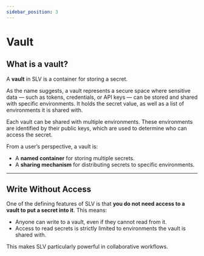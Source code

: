 ```yaml
---
sidebar_position: 3
---
```


# Vault

## What is a vault?

A **vault** in SLV is a container for storing a secret.

As the name suggests, a vault represents a secure space where sensitive data — such as tokens, credentials, or API keys — can be stored and shared with specific environments. It holds the secret value, as well as a list of environments it is shared with.

Each vault can be shared with multiple environments. These environments are identified by their public keys, which are used to determine who can access the secret.

From a user’s perspective, a vault is:
- A **named container** for storing multiple secrets.
- A **sharing mechanism** for distributing secrets to specific environments.

---

## Write Without Access

One of the defining features of SLV is that **you do not need access to a vault to put a secret into it**.
This means:
- Anyone can write to a vault, even if they cannot read from it.
- Access to read secrets is strictly limited to environments the vault is shared with.

This makes SLV particularly powerful in collaborative workflows.
